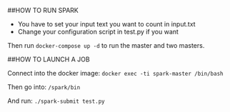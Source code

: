 ##HOW TO RUN SPARK

- You have to set your input text you want to count in input.txt
- Change your configuration script in test.py if you want

Then run `docker-compose up -d` to run the master and two masters.

##HOW TO LAUNCH A JOB 

Connect into the docker image: 
`docker exec -ti spark-master /bin/bash`

Then go into: `/spark/bin `

And run: `./spark-submit test.py`
